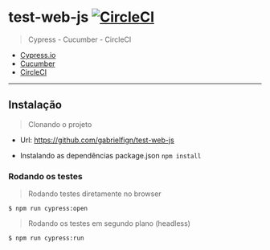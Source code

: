 # test-web-js [![CircleCI](https://circleci.com/gh/gabrielfign/test-web-js.svg?style=shield)](https://app.circleci.com/pipelines/github/gabrielfign/test-web-js)

> Cypress - Cucumber - CircleCI

- [Cypress.io](https://www.cypress.io/)
- [Cucumber](https://cucumber.io/)
- [CircleCI](https://circleci.com/)

---

## Instalação

> Clonando o projeto
 - Url: https://github.com/gabrielfign/test-web-js

- Instalando as dependências package.json
`npm install`

### Rodando os testes

> Rodando testes diretamente no browser

```shell
$ npm run cypress:open
```

> Rodando os testes em segundo plano (headless)

```shell
$ npm run cypress:run
```